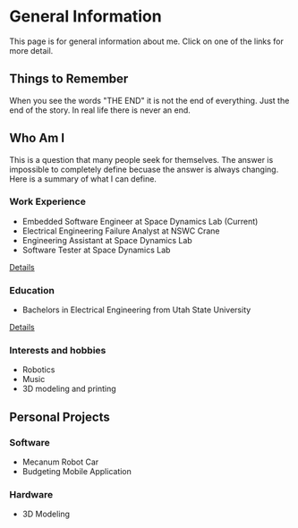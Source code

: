 # General Information

This page is for general information about me. Click on one of the links for
 more detail.

## Things to Remember

When you see the words "THE END" it is not the end of everything. Just the end of the story. In real life there is never an end.

## Who Am I

This is a question that many people seek for themselves. The answer is impossible to completely define becuase the answer is always changing. Here is a summary of what I can define.

### Work Experience

- Embedded Software Engineer at Space Dynamics Lab (Current)
- Electrical Engineering Failure Analyst at NSWC Crane
- Engineering Assistant at Space Dynamics Lab
- Software Tester at Space Dynamics Lab

[Details](./work)

### Education

- Bachelors in Electrical Engineering from Utah State University

[Details](./education)

### Interests and hobbies

- Robotics
- Music
- 3D modeling and printing

## Personal Projects

### Software

- Mecanum Robot Car
- Budgeting Mobile Application

### Hardware

- 3D Modeling
